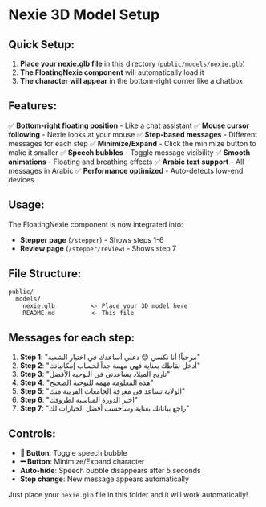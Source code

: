 # Nexie 3D Model Setup

## Quick Setup:

1. **Place your nexie.glb file** in this directory (`public/models/nexie.glb`)
2. **The FloatingNexie component** will automatically load it
3. **The character will appear** in the bottom-right corner like a chatbox

## Features:

✅ **Bottom-right floating position** - Like a chat assistant
✅ **Mouse cursor following** - Nexie looks at your mouse
✅ **Step-based messages** - Different messages for each step
✅ **Minimize/Expand** - Click the minimize button to make it smaller
✅ **Speech bubbles** - Toggle message visibility
✅ **Smooth animations** - Floating and breathing effects
✅ **Arabic text support** - All messages in Arabic
✅ **Performance optimized** - Auto-detects low-end devices

## Usage:

The FloatingNexie component is now integrated into:
- **Stepper page** (`/stepper`) - Shows steps 1-6
- **Review page** (`/stepper/review`) - Shows step 7

## File Structure:
```
public/
  models/
    nexie.glb          <- Place your 3D model here
    README.md          <- This file
```

## Messages for each step:

1. **Step 1**: "مرحباً! أنا نكسي 😊 دعني أساعدك في اختيار الشعبة"
2. **Step 2**: "أدخل نقاطك بعناية فهي مهمة جداً لحساب إمكانياتك"
3. **Step 3**: "تاريخ الميلاد يساعدني في التوجيه الأفضل"
4. **Step 4**: "هذه المعلومة مهمة للتوجيه الصحيح"
5. **Step 5**: "الولاية تساعد في معرفة الجامعات القريبة منك"
6. **Step 6**: "اختر الدورة المناسبة لظروفك"
7. **Step 7**: "راجع بياناتك بعناية وسأحسب أفضل الخيارات لك"

## Controls:

- **💬 Button**: Toggle speech bubble
- **➖ Button**: Minimize/Expand character
- **Auto-hide**: Speech bubble disappears after 5 seconds
- **Step change**: New message appears automatically

Just place your `nexie.glb` file in this folder and it will work automatically!

